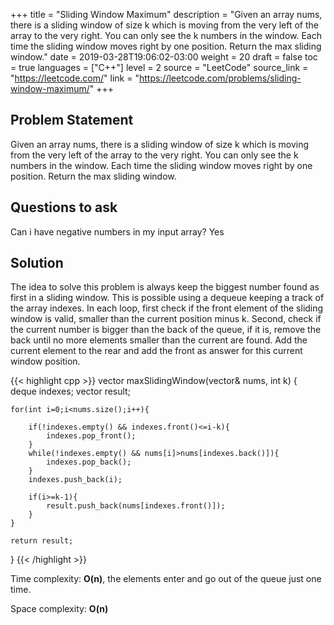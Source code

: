 +++
title = "Sliding Window Maximum"
description = "Given an array nums, there is a sliding window of size k which is moving from the very left of the array to the very right. You can only see the k numbers in the window. Each time the sliding window moves right by one position. Return the max sliding window."
date = 2019-03-28T19:06:02-03:00
weight = 20
draft = false
toc = true
languages = ["C++"]
level = 2
source = "LeetCode"
source_link = "https://leetcode.com/"
link = "https://leetcode.com/problems/sliding-window-maximum/"
+++
<h2 class="title is-4"> Problem Statement </h2>

Given an array nums, there is a sliding window of size k which is moving from the very left of the array to the very right.
You can only see the k numbers in the window. Each time the sliding window moves right by one position. Return the max sliding window.

<h2 class="title is-4"> Questions to ask </h2>

Can i have negative numbers in my input array? Yes

<h2 class="title is-5"> Solution </h2>

The idea to solve this problem is always keep the biggest number found as first in a sliding window. This is possible using a dequeue keeping a track of the array indexes. In each loop, first check if the front element of the sliding window is valid, smaller than the current position minus k. Second, check if the current number is bigger than the back of the queue, if it is, remove the back until no more elements smaller than the current are found. Add the current element to the rear and add the front as answer for this current window position. 

{{< highlight cpp >}}
vector<int> maxSlidingWindow(vector<int>& nums, int k) {
    deque<int> indexes;
    vector<int> result;

    for(int i=0;i<nums.size();i++){

        if(!indexes.empty() && indexes.front()<=i-k){
            indexes.pop_front();
        }
        while(!indexes.empty() && nums[i]>nums[indexes.back()]){
            indexes.pop_back();
        }
        indexes.push_back(i);

        if(i>=k-1){
            result.push_back(nums[indexes.front()]);
        }
    }

    return result;
}
{{< /highlight >}}

Time complexity: **O(n)**, the elements enter and go out of the queue just one time.

Space complexity: **O(n)**
